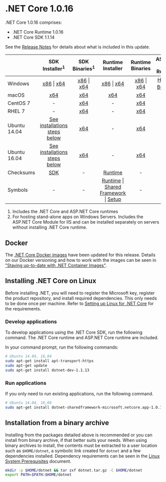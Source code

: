 # .NET Core 1.0.16

.NET Core 1.0.16 comprises:

* .NET Core Runtime 1.0.16
* .NET Core SDK 1.1.14

See the [Release Notes](1.0.16.md) for details about what is included in this update.

|           | SDK Installer<sup>1</sup>                                   | SDK Binaries<sup>1</sup>                            | Runtime Installer                                        | Runtime Binaries                                 | ASP.NET Core Runtime           |
| --------- | :------------------------------------------:     | :----------------------:                 | :---------------------------:                            | :-------------------------:                      | :-----------------:            |
| Windows   | [x86][dotnet-dev-win-x86.exe] \| [x64][dotnet-dev-win-x64.exe] | [x86][dotnet-dev-win-x86.zip] \| [x64][dotnet-dev-win-x64.zip] | [x86][dotnet-win-x86.exe] \| [x64][dotnet-win-x64.exe] | [x86][dotnet-win-x86.zip] \| [x64][dotnet-win-x64.zip] | [Hosting Bundle][DotNetCore-WindowsHosting.exe]<sup>2</sup> |
| macOS     | [x64][dotnet-dev-osx-x64.pkg]  | [x64][dotnet-dev-osx-x64.tar.gz]     | [x64][dotnet-osx-x64.pkg] | [x64][dotnet-osx-x64.tar.gz] | - |
| CentOS 7  | - | [x64][dotnet-dev-centos-x64.tar.gz] | - | [x64][dotnet-centos-x64.tar.gz]  | - |
| RHEL 7    | -                                                | [x64][dotnet-dev-rhel-x64.tar.gz]                    | -                                                        | [x64][dotnet-rhel-x64.tar.gz] | - |
| Ubuntu 14.04 | [See installations steps below](#installing-net-core-on-linux)   | [x64][dotnet-dev-ubuntu-x64.tar.gz] | - | [x64][dotnet-ubuntu-x64.tar.gz] | - |
| Ubuntu 16.04 | [See installations steps below](#installing-net-core-on-linux)   | [x64][dotnet-dev-ubuntu.16.04-x64.tar.gz] | - | [x64][dotnet-ubuntu.16.04-x64.tar.gz]  | - |
| Checksums | [SDK][checksums-sdk]                             | -                                        | [Runtime][checksums-runtime]                             | - | - |
| Symbols   | -                                                | -                                        | [Runtime][coreclr-symbols.zip] \| [Shared Framework][corefx-symbols.zip] \| [Setup][core-setup-symbols.zip] | - | - |

1. Includes the .NET Core and ASP.NET Core runtimes
2. For hosting stand-alone apps on Windows Servers. Includes the ASP.NET Core Module for IIS and can be installed separately on servers without installing .NET Core runtime.

## Docker

The [.NET Core Docker images](https://hub.docker.com/r/microsoft/dotnet/) have been updated for this release. Details on our Docker versioning and how to work with the images can be seen in ["Staying up-to-date with .NET Container Images"](https://blogs.msdn.microsoft.com/dotnet/2018/06/18/staying-up-to-date-with-net-container-images/).

## Installing .NET Core on Linux

Before installing .NET, you will need to register the Microsoft key, register the product repository, and install required dependencies. This only needs to be done once per machine. Refer to [Setting up Linux for .NET Core][linux-setup] for the requirements.

### Develop applications
To develop applications using the .NET Core SDK, run the following command. The .NET Core runtime and ASP.NET Core runtime are included.

In your command prompt, run the following commands:

```bash
# Ubuntu 14.04, 16,04
sudo apt-get install apt-transport-https
sudo apt-get update
sudo apt-get install dotnet-dev-1.1.13
```

### Run applications

If you only need to run existing applications, run the following command.

```bash
# Ubuntu 14.04, 16,04
sudo apt-get install dotnet-sharedframework-microsoft.netcore.app-1.0.16
```

## Installation from a binary archive

Installing from the packages detailed above is recommended or you can install from binary archive, if that better suits your needs. When using binary archives to install, the contents must be extracted to a user location such as `$HOME/dotnet`, a symbolic link created for `dotnet` and a few dependencies installed. Dependency requirements can be seen in the [Linux System Prerequisites](https://github.com/dotnet/core/blob/master/Documentation/linux-prereqs.md) document.

```bash
mkdir -p $HOME/dotnet && tar zxf dotnet.tar.gz -C $HOME/dotnet
export PATH=$PATH:$HOME/dotnet
```
[blob-runtime]: https://dotnetcli.blob.core.windows.net/dotnet/Runtime/
[blob-sdk]: https://dotnetcli.blob.core.windows.net/dotnet/Sdk/
[release-notes]: https://github.com/dotnet/core/blob/master/release-notes/1.0/1.0.16/1.0.16.md

[dotnet-centos-x64.tar.gz]: https://download.visualstudio.microsoft.com/download/pr/b15f877f-1299-466b-805c-439c4b208229/6b0ebc8e907cd732744974e4f1f0b04f/dotnet-centos-x64.1.0.16.tar.gz
[dotnet-osx-x64.pkg]: https://download.visualstudio.microsoft.com/download/pr/10f564b1-0578-4de0-9ed8-7890c60ccfb2/8dc054cf37402b2af50b11b1b9014130/dotnet-osx-x64.1.0.16.pkg
[dotnet-osx-x64.tar.gz]: https://download.visualstudio.microsoft.com/download/pr/5b37cce1-c0d9-4e91-9dc5-0058fbeb98e8/b675c1cf1b93eb646a6973e15ebe41e9/dotnet-osx-x64.1.0.16.tar.gz
[dotnet-rhel-x64.tar.gz]: https://download.visualstudio.microsoft.com/download/pr/25418bdb-42c9-4f7c-b0a5-737b09a93ffe/185240f5a2295d7a69af7aa7f931f3e7/dotnet-rhel-x64.1.0.16.tar.gz
[dotnet-ubuntu-x64.tar.gz]: https://download.visualstudio.microsoft.com/download/pr/c335a4c7-d629-4b2d-b9c9-00b7d9912c42/856d1c1b365fd59874a93ee3683b655b/dotnet-ubuntu-x64.1.0.16.tar.gz
[dotnet-ubuntu.16.04-x64.tar.gz]: https://download.visualstudio.microsoft.com/download/pr/2601c5ef-3949-4152-bd73-af595e088df5/91a88561ef94c1ef70d59ed112ac76f0/dotnet-ubuntu.16.04-x64.1.0.16.tar.gz
[dotnet-win-x64.exe]: https://download.visualstudio.microsoft.com/download/pr/4d174497-74c3-4bf1-afe9-59c5a3810a4a/0a99d860da08e596727027510a68f250/dotnet-win-x64.1.0.16.exe
[dotnet-win-x64.zip]: https://download.visualstudio.microsoft.com/download/pr/9b27f9be-50fb-4c69-b9be-cc6002bd1d1e/33c6eab6f3c08a7952c6adbd4cf75089/dotnet-win-x64.1.0.16.zip
[dotnet-win-x86.exe]: https://download.visualstudio.microsoft.com/download/pr/64daed07-014f-4d3c-b3e7-637b004c86f3/3d0e71a686e7880bee84ee28bbf452c2/dotnet-win-x86.1.0.16.exe
[dotnet-win-x86.zip]: https://download.visualstudio.microsoft.com/download/pr/9fc3e710-ce64-4523-8b50-5c4b01a8008e/06901323b3f87be43fd00f2d61f84729/dotnet-win-x86.1.0.16.zip
[DotNetCore-WindowsHosting.exe]: https://download.visualstudio.microsoft.com/download/pr/aa5a90a5-4fc3-4198-8bcf-881c6d7e500d/c0d3855628d650f67ad1131c2e43fa9f/dotnetcore.1.0.16_1.1.13-windowshosting.exe
[dotnet-dev-centos-x64.tar.gz]: https://download.visualstudio.microsoft.com/download/pr/0abec983-ea91-4189-bec3-99cb6da412ce/ad2e817eb7ebb2b47dc5483e8037931d/dotnet-dev-centos-x64.1.1.14.tar.gz
[dotnet-dev-debian.9-x64.tar.gz]: https://download.visualstudio.microsoft.com/download/pr/f2eacd39-7f1c-4512-bc99-255dbaf26683/8f4a5154db485d8748a074107deab39d/dotnet-dev-debian.9-x64.1.1.14.tar.gz
[dotnet-dev-fedora.27-x64.tar.gz]: https://download.visualstudio.microsoft.com/download/pr/0e65a2ca-d7b6-498c-bb01-504037b3b9cf/f41356541937914c4f3dc620d62b9bd4/dotnet-dev-fedora.27-x64.1.1.14.tar.gz
[dotnet-dev-fedora.28-x64.tar.gz]: https://download.visualstudio.microsoft.com/download/pr/24288e79-b3ea-4f4a-aaf5-5c65bb83a0b7/19aa43e5b17be0b294ac0dbda1498d3e/dotnet-dev-fedora.28-x64.1.1.14.tar.gz
[dotnet-dev-opensuse.42.3-x64.tar.gz]: https://download.visualstudio.microsoft.com/download/pr/cc69435f-1655-4bed-9ecf-ef5c0f422cd6/ff1919d3767e1b32f286265600ecbcc2/dotnet-dev-opensuse.42.3-x64.1.1.14.tar.gz
[dotnet-dev-osx-x64.pkg]: https://download.visualstudio.microsoft.com/download/pr/110b99a1-956d-447b-a8b8-1ea3c5db4e91/fae4867498119342a328117f19437efb/dotnet-dev-osx-x64.1.1.14.pkg
[dotnet-dev-osx-x64.tar.gz]: https://download.visualstudio.microsoft.com/download/pr/d3dc46de-b060-4a4c-801b-3b33ee62485f/cd18f54d5259563a92c98bb0dc410176/dotnet-dev-osx-x64.1.1.14.tar.gz
[dotnet-dev-rhel-x64.tar.gz]: https://download.visualstudio.microsoft.com/download/pr/77cbb3f7-ca39-4884-944a-ba2dbe6bc7cc/cef42f3ed25e940c1b55d4a8f83f9a8f/dotnet-dev-rhel-x64.1.1.14.tar.gz
[dotnet-dev-ubuntu-x64.tar.gz]: https://download.visualstudio.microsoft.com/download/pr/98ae53a6-e2dd-496c-825a-bef389b5191f/1bf26c976962a2f8b3979d878d0f7a19/dotnet-dev-ubuntu-x64.1.1.14.tar.gz
[dotnet-dev-ubuntu.16.04-x64.tar.gz]: https://download.visualstudio.microsoft.com/download/pr/7e1128cb-20b4-4ebd-b41c-c87ca7541ce6/e70c038f504107bdc90edc2811b819f6/dotnet-dev-ubuntu.16.04-x64.1.1.14.tar.gz
[dotnet-dev-ubuntu.18.04-x64.tar.gz]: https://download.visualstudio.microsoft.com/download/pr/c942428a-f106-4e41-8493-f702a34562f4/ae165761acbf05d2e12419cb1d0424df/dotnet-dev-ubuntu.18.04-x64.1.1.14.tar.gz
[dotnet-dev-win-x64.exe]: https://download.visualstudio.microsoft.com/download/pr/f53f5275-d721-4303-9bf3-e06c49687a96/9eb3d4e75dbf437d44291a61fe3c3443/dotnet-dev-win-x64.1.1.14.exe
[dotnet-dev-win-x64.zip]: https://download.visualstudio.microsoft.com/download/pr/7493cfb3-dd7d-4d98-a114-c3d37a9bd322/976094b325aa4f9d180f443a945b1fcb/dotnet-dev-win-x64.1.1.14.zip
[dotnet-dev-win-x86.exe]: https://download.visualstudio.microsoft.com/download/pr/f915581d-6116-4473-ba8f-8093e047c9de/4e2d74169c4419d3a80bc4edfdb5248b/dotnet-dev-win-x86.1.1.14.exe
[dotnet-dev-win-x86.zip]: https://download.visualstudio.microsoft.com/download/pr/9f00da2a-a885-4ea0-b1e1-2b15c49fce2b/d7a3a37c85b290470fc5f6b6a98e1510/dotnet-dev-win-x86.1.1.14.zip
[core-setup-symbols.zip]: https://download.visualstudio.microsoft.com/download/pr/de24857a-e53c-403b-891d-66ab513496e9/dc7a06c174966c71ab93c2595fa84890/core-setup-1.0.16-symbols.zip
[coreclr-symbols.zip]: https://download.visualstudio.microsoft.com/download/pr/d01ea2b6-2b9a-42d8-9eb9-4659e6849d53/d832ab4eb94a6c2f596c44d4c1e78a6d/coreclr-1.0.16-symbols.zip
[corefx-symbols.zip]: https://download.visualstudio.microsoft.com/download/pr/79a3d837-f7dd-467f-a745-338ba0eaf5da/5e22bd1609af3e37f59ccd41d324260c/corefx-1.0.16-symbols.zip

[checksums-runtime]: https://dotnetcli.blob.core.windows.net/dotnet/checksums/1.0.16-runtime-sha.txt
[checksums-sdk]: https://dotnetcli.blob.core.windows.net/dotnet/checksums/1.1.14-sdk-sha.txt

[linux-install]: https://dotnet.microsoft.com/download/dotnet-core/1.0
[linux-setup]: https://github.com/dotnet/core/blob/master/Documentation/linux-setup.md
[dotnet-blog]: https://devblogs.microsoft.com/dotnet/net-core-may-2019/
